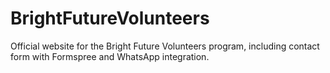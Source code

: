 # BrightFutureVolunteers
Official website for the Bright Future Volunteers program, including contact form with Formspree and WhatsApp integration.
